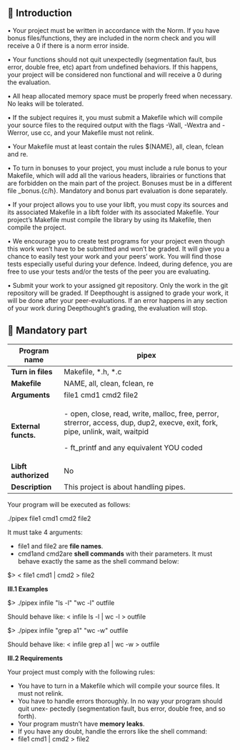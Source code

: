## 📐 Introduction

• Your project must be written in accordance with the Norm. If you have bonus
files/functions, they are included in the norm check and you will receive a 0 if there
is a norm error inside.

• Your functions should not quit unexpectedly (segmentation fault, bus error, double
free, etc) apart from undefined behaviors. If this happens, your project will be
considered non functional and will receive a 0 during the evaluation.

• All heap allocated memory space must be properly freed when necessary. No leaks
will be tolerated.

• If the subject requires it, you must submit a Makefile which will compile your
source files to the required output with the flags -Wall, -Wextra and -Werror, use
cc, and your Makefile must not relink.

• Your Makefile must at least contain the rules $(NAME), all, clean, fclean and
re.

• To turn in bonuses to your project, you must include a rule bonus to your Makefile,
which will add all the various headers, librairies or functions that are forbidden on
the main part of the project. Bonuses must be in a different file _bonus.{c/h}.
Mandatory and bonus part evaluation is done separately.

• If your project allows you to use your libft, you must copy its sources and its
associated Makefile in a libft folder with its associated Makefile. Your project’s
Makefile must compile the library by using its Makefile, then compile the project.

• We encourage you to create test programs for your project even though this work
won’t have to be submitted and won’t be graded. It will give you a chance
to easily test your work and your peers’ work. You will find those tests especially
useful during your defence. Indeed, during defence, you are free to use your tests
and/or the tests of the peer you are evaluating.

• Submit your work to your assigned git repository. Only the work in the git repository will be graded.
If Deepthought is assigned to grade your work, it will be done
after your peer-evaluations. If an error happens in any section of your work during
Deepthought’s grading, the evaluation will stop.

## 💾 Mandatory part


|**Program name**|pipex|
| - | - |
|**Turn in files**|Makefile, \*.h, \*.c|
|**Makefile**|NAME, all, clean, fclean, re|
|**Arguments**|file1 cmd1 cmd2 file2|
|**External functs.**|<p>- open, close, read, write, malloc, free, perror, strerror, access, dup, dup2, execve, exit, fork, pipe, unlink, wait, waitpid</p><p>- ft\_printf and any equivalent YOU coded</p>|
|**Libft authorized**|No|
|**Description**|This project is about handling pipes.|
Your program will be executed as follows:

./pipex file1 cmd1 cmd2 file2

It must take 4 arguments:

- file1 and file2 are **file names**.
- cmd1and cmd2are **shell commands** with their parameters. It must behave exactly the same as the shell command below:

$> < file1 cmd1 | cmd2 > file2


**III.1 Examples**

$> ./pipex infile "ls -l" "wc -l" outfile

Should behave like: < infile ls -l | wc -l > outfile

$> ./pipex infile "grep a1" "wc -w" outfile

Should behave like: < infile grep a1 | wc -w > outfile

**III.2 Requirements**

Your project must comply with the following rules:

- You have to turn in a Makefile which will compile your source files. It must not relink.
- You have to handle errors thoroughly. In no way your program should quit unex- pectedly (segmentation fault, bus error, double free, and so forth).
- Your program mustn’t have **memory leaks**.
- If you have any doubt, handle the errors like the shell command:
- file1 cmd1 | cmd2 > file2
